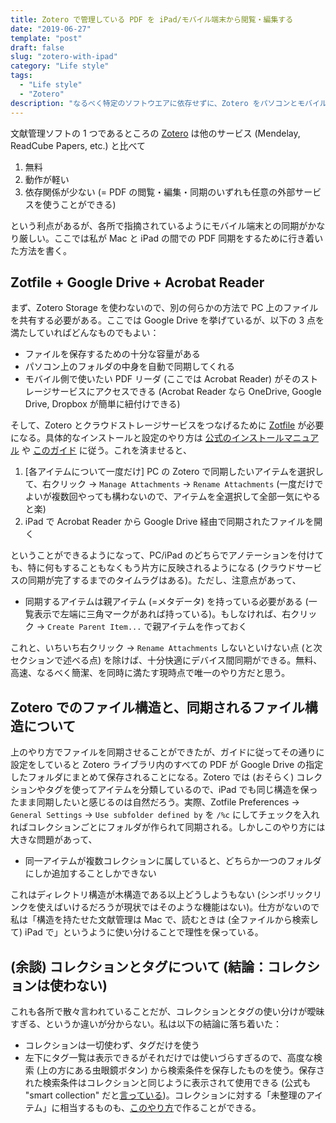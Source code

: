 ```yaml
---
title: Zotero で管理している PDF を iPad/モバイル端末から閲覧・編集する
date: "2019-06-27"
template: "post"
draft: false
slug: "zotero-with-ipad"
category: "Life style"
tags:
  - "Life style"
  - "Zotero"
description: "なるべく特定のソフトウエアに依存せずに、Zotero をパソコンとモバイル端末の両方でどう使うか。"
---
```


文献管理ソフトの 1 つであるところの [Zotero](https://www.zotero.org/) は他のサービス (Mendelay, ReadCube Papers, etc.) と比べて

1. 無料
2. 動作が軽い
3. 依存関係が少ない (= PDF の閲覧・編集・同期のいずれも任意の外部サービスを使うことができる)

という利点があるが、各所で指摘されているようにモバイル端末との同期がかなり厳しい。ここでは私が Mac と iPad の間での PDF 同期をするために行き着いた方法を書く。

## Zotfile + Google Drive + Acrobat Reader

まず、Zotero Storage を使わないので、別の何らかの方法で PC 上のファイルを共有する必要がある。ここでは Google Drive を挙げているが、以下の 3 点を満たしていればどんなものでもよい：

- ファイルを保存するための十分な容量がある
- パソコン上のフォルダの中身を自動で同期してくれる
- モバイル側で使いたい PDF リーダ (ここでは Acrobat Reader) がそのストレージサービスにアクセスできる (Acrobat Reader なら OneDrive, Google Drive, Dropbox が簡単に紐付けできる)

そして、Zotero とクラウドストレージサービスをつなげるために [Zotfile](http://zotfile.com/) が必要になる。具体的なインストールと設定のやり方は [公式のインストールマニュアル](http://zotfile.com/#how-to-install--set-up-zotfile) や [このガイド](https://www.researchgate.net/publication/325828616_Tutorial_The_Best_Reference_Manager_Setup_Zotero_ZotFile_Cloud_Storage) に従う。これを済ませると、

1. [各アイテムについて一度だけ] PC の Zotero で同期したいアイテムを選択して、右クリック → `Manage Attachments` → `Rename Attachments` (一度だけでよいが複数回やっても構わないので、アイテムを全選択して全部一気にやると楽)
2. iPad で Acrobat Reader から Google Drive 経由で同期されたファイルを開く

ということができるようになって、PC/iPad のどちらでアノテーションを付けても、特に何もすることもなくもう片方に反映されるようになる (クラウドサービスの同期が完了するまでのタイムラグはある)。ただし、注意点があって、

- 同期するアイテムは親アイテム (=メタデータ) を持っている必要がある (一覧表示で左端に三角マークがあれば持っている)。もしなければ、右クリック → `Create Parent Item...` で親アイテムを作っておく

これと、いちいち右クリック → `Rename Attachments` しないといけない点 (と次セクションで述べる点) を除けば、十分快適にデバイス間同期ができる。無料、高速、なるべく簡潔、を同時に満たす現時点で唯一のやり方だと思う。

## Zotero でのファイル構造と、同期されるファイル構造について

上のやり方でファイルを同期させることができたが、ガイドに従ってその通りに設定をしていると Zotero ライブラリ内のすべての PDF が Google Drive の指定したフォルダにまとめて保存されることになる。Zotero では (おそらく) コレクションやタグを使ってアイテムを分類しているので、iPad でも同じ構造を保ったまま同期したいと感じるのは自然だろう。実際、Zotfile Preferences → `General Settings` → `Use subfolder defined by` を `/%c` にしてチェックを入れればコレクションごとにフォルダが作られて同期される。しかしこのやり方には大きな問題があって、

- 同一アイテムが複数コレクションに属していると、どちらか一つのフォルダにしか追加することしかできない

これはディレクトリ構造が木構造である以上どうしようもない (シンボリックリンクを使えばいけるだろうが現状ではそのような機能はない)。仕方がないので私は「構造を持たせた文献管理は Mac で、読むときは (全ファイルから検索して) iPad で」というように使い分けることで理性を保っている。

## (余談) コレクションとタグについて (結論：コレクションは使わない)

これも各所で散々言われていることだが、コレクションとタグの使い分けが曖昧すぎる、というか違いが分からない。私は以下の結論に落ち着いた：

- コレクションは一切使わず、タグだけを使う
- 左下にタグ一覧は表示できるがそれだけでは使いづらすぎるので、高度な検索 (上の方にある虫眼鏡ボタン) から検索条件を保存したものを使う。保存された検索条件はコレクションと同じように表示されて使用できる (公式も "smart collection" だと[言っている](https://www.zotero.org/support/collections_and_tags#saved_searches))。コレクションに対する「未整理のアイテム」に相当するものも、[このやり方](https://forums.zotero.org/discussion/49888/how-to-view-untagged-items)で作ることができる。
